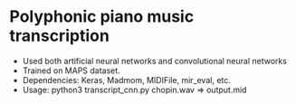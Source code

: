 # Polyphonic piano music transcription
- Used both artificial neural networks and convolutional neural networks
- Trained on MAPS dataset.
- Dependencies: Keras, Madmom, MIDIFile, mir_eval, etc.
- Usage: python3 transcript_cnn.py chopin.wav => output.mid
